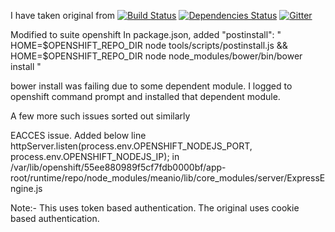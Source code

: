 
I have taken original from 
[![Build Status](https://travis-ci.org/linnovate/mean.svg)](https://travis-ci.org/linnovate/mean)
[![Dependencies Status](https://david-dm.org/linnovate/mean.svg)](https://david-dm.org/linnovate/mean)
[![Gitter](https://badges.gitter.im/JoinChat.svg)](https://gitter.im/linnovate/mean?utm_source=badge&utm_medium=badge&utm_campaign=pr-badge)

Modified to suite openshift
In package.json, added
"postinstall": " HOME=$OPENSHIFT_REPO_DIR  node tools/scripts/postinstall.js &&  HOME=$OPENSHIFT_REPO_DIR node node_modules/bower/bin/bower install "

bower install was failing due to some dependent module.
I logged to openshift command prompt and installed that dependent module.

A few more such issues sorted out similarly

EACCES issue.
Added below line 
httpServer.listen(process.env.OPENSHIFT_NODEJS_PORT, process.env.OPENSHIFT_NODEJS_IP);
in 
/var/lib/openshift/55ee880989f5cf7fdb0000bf/app-root/runtime/repo/node_modules/meanio/lib/core_modules/server/ExpressEngine.js

Note:-
This uses token based authentication. The original uses cookie based authentication.